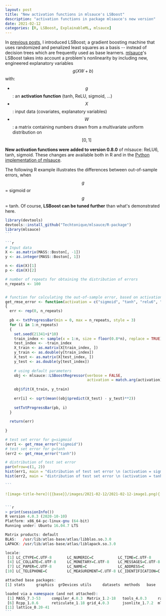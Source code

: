 ```yaml
---
layout: post
title: "New activation functions in mlsauce's LSBoost"
description: "activation functions in package mlsauce's new version"
date: 2021-02-12
categories: [R, LSBoost, ExplainableML, mlsauce]
---
```


In [previous posts](https://thierrymoudiki.github.io/blog/#LSBoost), I introduced 
LSBoost; a gradient boosting machine that uses randomized and  penalized least squares 
 as a basis -- instead of decision trees which are frequently used as base learners.   [mlsauce](https://techtonique.github.io/mlsauce/index.html)'s LSBoost takes into account a problem's nonlinearity by including new, engineered explanatory variables $$g(XW+b)$$ with:
 
 - $$g$$: an **activation function** (tanh, ReLU, sigmoid, ...) 
 - $$X$$: input data (covariates, explanatory variables)
 - $$W$$: a matrix containing numbers drawn from a multivariate uniform distribution on $$[0, 1]$$

**New activation functions were added to version 0.8.0** of mlsauce: ReLU6, tanh, sigmoid. These changes are available both in R and in the [Python implementation of mlsauce](https://github.com/Techtonique/mlsauce). 

The following R example illustrates the differences between out-of-sample errors, when $$g$$ = sigmoid or  $$g$$ = tanh. Of course, **LSBoost can be tuned further** than what's demonstrated here. 

````r
library(devtools)
devtools::install_github("Techtonique/mlsauce/R-package")
library(mlsauce)	
```

```r
# Input data
X <- as.matrix(MASS::Boston[, -1])
y <- as.integer(MASS::Boston[, 1])

n <- dim(X)[1]
p <- dim(X)[2]

# number of repeats for obtaining the distribution of errors 
n_repeats <- 100 


# function for calculating the out-of-sample error, based on activation functions
get_rmse_error <- function(activation = c("sigmoid", "tanh", "relu6", "relu"))
{
  err <- rep(0, n_repeats)
  
  pb <- txtProgressBar(min = 0, max = n_repeats, style = 3)
  for (i in 1:n_repeats)
  {
    set.seed(21341+i*10)
    train_index <- sample(x = 1:n, size = floor(0.8*n), replace = TRUE)
    test_index <- -train_index
    X_train <- as.matrix(X[train_index, ])
    y_train <- as.double(y[train_index])
    X_test <- as.matrix(X[test_index, ])
    y_test <- as.double(y[test_index])
    
    # using default parameters
    obj <- mlsauce::LSBoostRegressor(verbose = FALSE, 
                                     activation = match.arg(activation))
    
    obj$fit(X_train, y_train)
    
    err[i] <- sqrt(mean((obj$predict(X_test) - y_test)**2))
    
    setTxtProgressBar(pb, i)
  }
  
  return(err)
  
}

# test set error for g=sigmoid
(err1 <- get_rmse_error("sigmoid"))
# test set error for g=tanh
(err2 <- get_rmse_error("tanh"))

# distribution of test set error
par(mfrow=c(1, 2))
hist(err1, main = "distribution of test set error \n (activation = sigmoid)")
hist(err2, main = "distribution of test set error \n (activation = tanh)")

```

![image-title-here]({{base}}/images/2021-02-12/2021-02-12-image1.png){:class="img-responsive"}


```r
> print(sessionInfo())
R version 4.0.3 (2020-10-10)
Platform: x86_64-pc-linux-gnu (64-bit)
Running under: Ubuntu 16.04.7 LTS

Matrix products: default
BLAS:   /usr/lib/atlas-base/atlas/libblas.so.3.0
LAPACK: /usr/lib/atlas-base/atlas/liblapack.so.3.0

locale:
 [1] LC_CTYPE=C.UTF-8       LC_NUMERIC=C           LC_TIME=C.UTF-8       
 [4] LC_COLLATE=C.UTF-8     LC_MONETARY=C.UTF-8    LC_MESSAGES=C.UTF-8   
 [7] LC_PAPER=C.UTF-8       LC_NAME=C              LC_ADDRESS=C          
[10] LC_TELEPHONE=C         LC_MEASUREMENT=C.UTF-8 LC_IDENTIFICATION=C   

attached base packages:
[1] stats     graphics  grDevices utils     datasets  methods   base     

loaded via a namespace (and not attached):
 [1] MASS_7.3-53     compiler_4.0.3  Matrix_1.2-18   tools_4.0.3     rappdirs_0.3.3 
 [6] Rcpp_1.0.6      reticulate_1.18 grid_4.0.3      jsonlite_1.7.2  mlsauce_0.8.0  
[11] lattice_0.20-41
```
